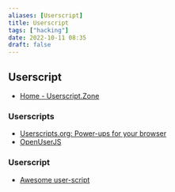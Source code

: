 ```yaml
---
aliases: [Userscript]
title: Userscript
tags: ["hacking"]
date: 2022-10-11 08:35
draft: false
---
```


## Userscript

- [Home - Userscript.Zone](https://www.userscript.zone/)

### Userscripts

- [Userscripts.org: Power-ups for your browser](https://userscripts-mirror.org/)
- [OpenUserJS](https://openuserjs.org/)

### Userscript

- [Awesome user-script](https://project-awesome.org/brunocvcunha/awesome-userscripts)
